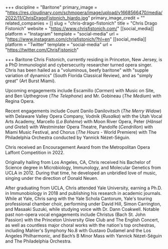 +++
discipline = "Baritone"
primary_image = "https://res.cloudinary.com/schmopera/image/upload/v1668566470/media/2022/11/ChrisDragoFistonich_hjardo.jpg"
primary_image_credit = ""
related_companies = []
slug = "chris-drago-fistonich"
title = "Chris Drago Fistonich"
website = "https://www.chrisfistonich.com/"
[[social_media]]
platform = "Instagram"
template = "social-media"
url = "https://www.instagram.com/chrisfistonich/?hl=en"
[[social_media]]
platform = "Twitter"
template = "social-media"
url = "https://twitter.com/ChrisFistonich"

+++
Baritone Chris Fistonich, currently residing in Princeton, New Jersey, is a PhD Immunologist and cybersecurity researcher turned opera singer. Chris has been hailed as a "voluminous, beefy baritone" with "supple variation of dynamics" (South Florida Classical Review), and as "simply great" (Art Burst Miami).

Upcoming engagements include Escamillo (_Carmen_) with Music on Site, and Ben Upthegrove (_The Telephone_) and Mr. Gobineau (_The Medium_) with Regina Opera.

Recent engagements include Count Danilo Danilovitsch (_The Merry Widow_) with Delaware Valley Opera Company, Vodník (_Rusalka_) with the Utah Vocal Arts Academy, Marcello (_La Bohème_) with Moon River Opera, Peter (_Hänsel und Gretel_) with Westminster Opera Theatre, Pandolfe (_Cendrillon_) with Miami Music Festival, and Chorus (_The Hours_ - World Premiere) with The Philadelphia Orchestra conducted by Yannick Nézet-Séguin.

Chris received an Encouragement Award from the Metropolitan Opera Laffont Competition in 2022.

Originally hailing from Los Angeles, CA, Chris received his Bachelor of Science degree in Microbiology, Immunology, and Molecular Genetics from UCLA in 2012. During that time, he developed an unbridled love of music, singing under the direction of Donald Neuen.

After graduating from UCLA, Chris attended Yale University, earning a Ph.D. in Immunobiology in 2018 and publishing his research in academic journals. While at Yale, Chris sang with the Yale Schola Cantorum, Yale's touring professional chamber choir, performing under David Hill, Simon Carrington, and Masaaki Suzuki, while studying voice with Dr. Dann Coakwell. Notable past non-opera vocal engagements include Christus (Bach St. John Passion) with the Princeton University Glee Club and The English Concert, as well as countless major choral works with the nation's top orchestras, including Mahler's Symphony No.8 with Gustavo Dudamel and the Los Angeles Philharmonic, and Bach’s B Minor Mass with Yannick Nézet-Séguin and The Philadelphia Orchestra.